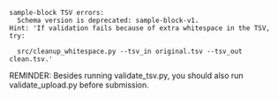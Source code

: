 ```
sample-block TSV errors:
  Schema version is deprecated: sample-block-v1.
Hint: 'If validation fails because of extra whitespace in the TSV, try:

  src/cleanup_whitespace.py --tsv_in original.tsv --tsv_out clean.tsv.'
```
REMINDER: Besides running validate_tsv.py, you should also run validate_upload.py before submission.
